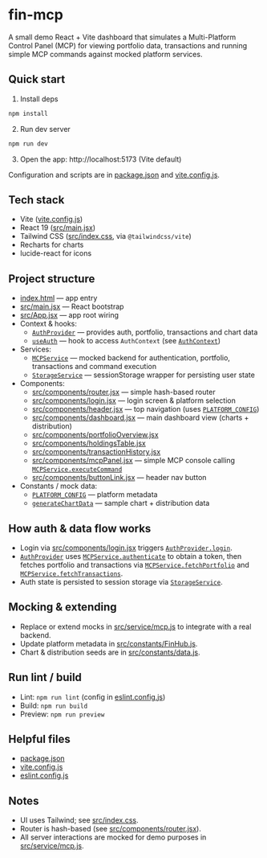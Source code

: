 # fin-mcp

A small demo React + Vite dashboard that simulates a Multi-Platform Control Panel (MCP) for viewing portfolio data, transactions and running simple MCP commands against mocked platform services.

## Quick start

1. Install deps
```sh
npm install
```

2. Run dev server
```sh
npm run dev
```

3. Open the app: http://localhost:5173 (Vite default)

Configuration and scripts are in [package.json](package.json) and [vite.config.js](vite.config.js).

## Tech stack

- Vite ([vite.config.js](vite.config.js))
- React 19 ([src/main.jsx](src/main.jsx))
- Tailwind CSS ([src/index.css](src/index.css), via `@tailwindcss/vite`)
- Recharts for charts
- lucide-react for icons

## Project structure

- [index.html](index.html) — app entry
- [src/main.jsx](src/main.jsx) — React bootstrap
- [src/App.jsx](src/App.jsx) — app root wiring
- Context & hooks:
  - [`AuthProvider`](src/context/AuthProvider.jsx) — provides auth, portfolio, transactions and chart data
  - [`useAuth`](src/hooks/useAuth.jsx) — hook to access `AuthContext` (see [`AuthContext`](src/hooks/useAuth.jsx))
- Services:
  - [`MCPService`](src/service/mcp.js) — mocked backend for authentication, portfolio, transactions and command execution
  - [`StorageService`](src/service/storage.js) — sessionStorage wrapper for persisting user state
- Components:
  - [src/components/router.jsx](src/components/router.jsx) — simple hash-based router
  - [src/components/login.jsx](src/components/login.jsx) — login screen & platform selection
  - [src/components/header.jsx](src/components/header.jsx) — top navigation (uses [`PLATFORM_CONFIG`](src/constants/FinHub.js))
  - [src/components/dashboard.jsx](src/components/dashboard.jsx) — main dashboard view (charts + distribution)
  - [src/components/portfolioOverview.jsx](src/components/portfolioOverview.jsx)
  - [src/components/holdingsTable.jsx](src/components/holdingsTable.jsx)
  - [src/components/transactionHistory.jsx](src/components/transactionHistory.jsx)
  - [src/components/mcpPanel.jsx](src/components/mcpPanel.jsx) — simple MCP console calling [`MCPService.executeCommand`](src/service/mcp.js)
  - [src/components/buttonLink.jsx](src/components/buttonLink.jsx) — header nav button
- Constants / mock data:
  - [`PLATFORM_CONFIG`](src/constants/FinHub.js) — platform metadata
  - [`generateChartData`](src/constants/data.js) — sample chart + distribution data

## How auth & data flow works

- Login via [src/components/login.jsx](src/components/login.jsx) triggers [`AuthProvider.login`](src/context/AuthProvider.jsx).
- [`AuthProvider`](src/context/AuthProvider.jsx) uses [`MCPService.authenticate`](src/service/mcp.js) to obtain a token, then fetches portfolio and transactions via [`MCPService.fetchPortfolio`](src/service/mcp.js) and [`MCPService.fetchTransactions`](src/service/mcp.js).
- Auth state is persisted to session storage via [`StorageService`](src/service/storage.js).

## Mocking & extending

- Replace or extend mocks in [src/service/mcp.js](src/service/mcp.js) to integrate with a real backend.
- Update platform metadata in [src/constants/FinHub.js](src/constants/FinHub.js).
- Chart & distribution seeds are in [src/constants/data.js](src/constants/data.js).

## Run lint / build

- Lint: `npm run lint` (config in [eslint.config.js](eslint.config.js))
- Build: `npm run build`
- Preview: `npm run preview`

## Helpful files

- [package.json](package.json)
- [vite.config.js](vite.config.js)
- [eslint.config.js](eslint.config.js)

## Notes

- UI uses Tailwind; see [src/index.css](src/index.css).
- Router is hash-based (see [src/components/router.jsx](src/components/router.jsx)).
- All server interactions are mocked for demo purposes in [src/service/mcp.js](src/service/mcp.js).
